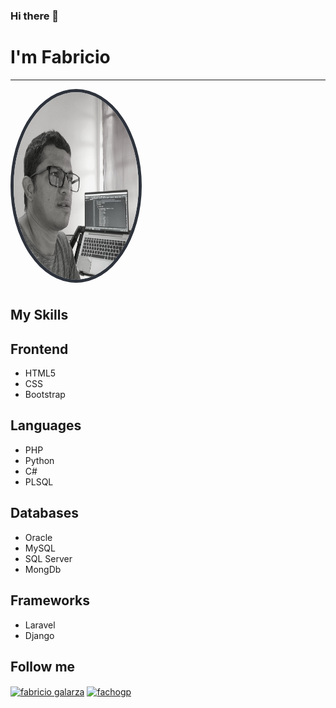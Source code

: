 ### Hi there 👋

<!--header-->
<a href="https://www.linkedin.com/in/fabricio-galarza-7bb174b9/" style="text-align:center; text-decoration:none"><h1> I'm Fabricio</h1></a>
<hr>
<img src="FGalarzaDev.jpeg" alt="Fabricio Galarza" width="200" height="300" style="border-radius:50%; border:5px solid rgb(45,50,59); margin-bottom:7px;">
<h2>My Skills</h2>
<h2>Frontend</h2>
<ul>
<li>
HTML5
</li>
<li>
CSS
</li>
<li>
Bootstrap
</li>
</ul>
<h2>Languages</h2>
<ul>
<li>
PHP
</li>
<li>
Python
</li>
<li>
C#
</li>
<li>
PLSQL
</li>
</ul>
<h2>Databases</h2>
<ul>
<li>
Oracle
</li>
<li>
MySQL
</li>
<li>
SQL Server
</li>
<li>
MongDb
</li>
</ul>
<h2>Frameworks</h2>
<ul>
<li>
Laravel
</li>
<li>
Django
</ul>
<h2>Follow me</h2>
<a href="https://www.linkedin.com/in/fabricio-galarza-7bb174b9/" target="blank"><img align="center" src="https://raw.githubusercontent.com/rahuldkjain/github-profile-readme-generator/master/src/images/icons/Social/linked-in-alt.svg" alt="fabricio galarza" height="30" width="40" /></a>
<a href="https://instagram.com/fachogp" target="blank"><img align="center" src="https://raw.githubusercontent.com/rahuldkjain/github-profile-readme-generator/master/src/images/icons/Social/instagram.svg" alt="fachogp" height="30" width="40" /></a>
</p>







